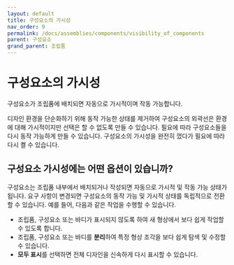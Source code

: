 ```yaml
---
layout: default
title: 구성요소의 가시성
nav_order: 9
permalink: /docs/assemblies/components/visibility_of_components
parent: 구성요소
grand_parent: 조립품
---
```

구성요소의 가시성
=========

구성요소가 조립품에 배치되면 자동으로 가시적이며 작동 가능합니다.

디자인 환경을 단순화하기 위해 동작 가능한 상태를 제거하여 구성요소의 외곽선은 환경에 대해 가시적이지만 선택은 할 수 없도록 만들 수 있습니다. 필요에 따라 구성요소들을 다시 동작 가능하게 만들 수 있습니다. 구성요소의 가시성을 완전히 껐다가 필요에 따라 다시 켤 수 있습니다.

구성요소 가시성에는 어떤 옵션이 있습니까?
-----------------------

구성요소는 조립품 내부에서 배치되거나 작성되면 자동으로 가시적 및 작동 가능 상태가 됩니다. 요구 사항이 변경되면 구성요소의 동작 가능 및 가시적 상태를 독립적으로 전환할 수 있습니다. 예를 들어, 다음과 같은 작업을 수행할 수 있습니다.

*   조립품, 구성요소 또는 바디가 표시되지 않도록 하여 새 형상에서 보다 쉽게 작업할 수 있도록 합니다.
*   조립품, 구성요소 또는 바디를 **분리**하여 특정 형상 조각을 보다 쉽게 탐색 및 수정할 수 있습니다.
*   **모두 표시**를 선택하면 전체 디자인을 신속하게 다시 표시할 수 있습니다.